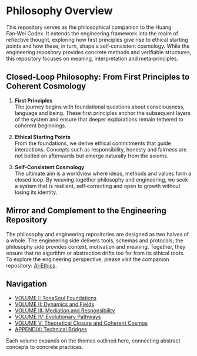# Philosophy Overview

This repository serves as the philosophical companion to the Huang Fan‑Wei Codex. It extends the engineering framework into the realm of reflective thought, exploring how first principles give rise to ethical starting points and how these, in turn, shape a self‑consistent cosmology. While the engineering repository provides concrete methods and verifiable structures, this repository focuses on meaning, interpretation and meta‑principles.

## Closed‑Loop Philosophy: From First Principles to Coherent Cosmology

1. **First Principles**  
   The journey begins with foundational questions about consciousness, language and being. These first principles anchor the subsequent layers of the system and ensure that deeper explorations remain tethered to coherent beginnings.

2. **Ethical Starting Points**  
   From the foundations, we derive ethical commitments that guide interactions. Concepts such as responsibility, honesty and fairness are not bolted on afterwards but emerge naturally from the axioms.

3. **Self‑Consistent Cosmology**  
   The ultimate aim is a worldview where ideas, methods and values form a closed loop. By weaving together philosophy and engineering, we seek a system that is resilient, self‑correcting and open to growth without losing its identity.

## Mirror and Complement to the Engineering Repository

The philosophy and engineering repositories are designed as two halves of a whole. The engineering side delivers tools, schemas and protocols; the philosophy side provides context, motivation and meaning. Together, they ensure that no algorithm or abstraction drifts too far from its ethical roots. To explore the engineering perspective, please visit the companion repository: [AI‑Ethics](https://github.com/Fan1234-1/AI-Ethics).

## Navigation

- [VOLUME I: ToneSoul Foundations](./VOLUME_I.md)  
- [VOLUME II: Dynamics and Fields](./VOLUME_II.md)  
- [VOLUME III: Mediation and Responsibility](./VOLUME_III.md)  
- [VOLUME IV: Evolutionary Pathways](./VOLUME_IV.md)  
- [VOLUME V: Theoretical Closure and Coherent Cosmos](./VOLUME_V.md)  
- [APPENDIX: Technical Bridges](./APPENDIX.md)  

Each volume expands on the themes outlined here, connecting abstract concepts to concrete practices. 
